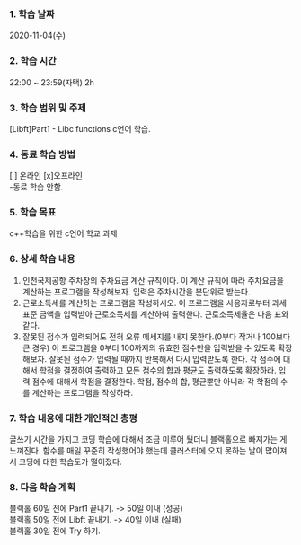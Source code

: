 ### 1. 학습 날짜 
2020-11-04(수)

### 2. 학습 시간
22:00 ~ 23:59(자택) 2h

### 3. 학습 범위 및 주제
[Libft]Part1 - Libc functions
c언어 학습.

### 4. 동료 학습 방법 
[ ] 온라인 [x]오프라인 <br>
-동료 학습 안함.

### 5. 학습 목표
c++학습을 위한 c언어 학교 과제

### 6. 상세 학습 내용
1. 인천국제공항 주차장의 주차요금 계산 규칙이다. 이 계산 규칙에 따라 주차요금을 계산하는 프로그램을 작성해보자. 입력은 주차시간을 분단위로 받는다.
2. 근로소득세를 계산하는 프로그램을 작성하시오. 이 프로그램을 사용자로부터 과세 표준 금액을 입력받아 근로소득세를 계산하여 출력한다. 근로소득세율은 다음 표와 같다.
3. 잘못된 점수가 입력되어도 전혀 오류 메세지를 내지 못한다.(0부다 작거나 100보다 큰 경우) 이 프로그램을 0부터 100까지의 유효한 점수만을 입력받을 수 있도록 확장해보자. 잘못된 점수가 입력될 때까지 반복해서 다시 입력받도록 한다. 각 점수에 대해서 학점을 결정하여 출력하고 모든 점수의 합과 평균도 출력하도록 확장하라. 입력 점수에 대해서 학점을 결정한다. 학점, 점수의 합, 평균뿐만 아니라 각 학점의 수를 계산하는 프로그램을 작성하라.

### 7. 학습 내용에 대한 개인적인 총평
글쓰기 시간을 가지고 코딩 학습에 대해서 조금 미루어 뒀더니 블랙홀으로 빠져가는 게 느껴진다. 함수를 매일 꾸준히 작성했어야 했는데 클러스터에 오지 못하는 날이 많아져서 코딩에 대한 학습도가 떨어졌다.

### 8. 다음 학습 계획
 블랙홀 60일 전에 Part1 끝내기. -> 50일 이내 (성공) <br>
 블랙홀 50일 전에 Libft 끝내기. -> 40일 이내 (실패) <br>
 블랙홀 30일 전에 Try 하기.